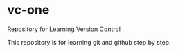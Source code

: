 # vc-one
Repository for Learning Version Control

This repository is for learning git and github step by step.
